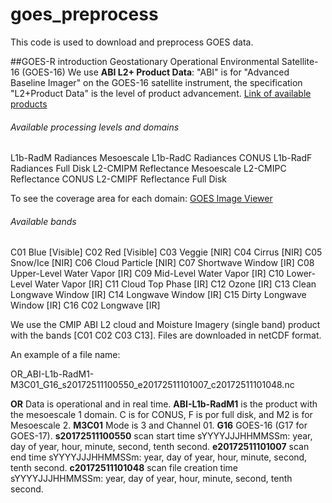 # goes_preprocess

This code is used to download and preprocess GOES data.

##GOES-R introduction
Geostationary Operational Environmental Satellite-16 (GOES-16)
We use **ABI L2+ Product Data**: "ABI" is for "Advanced Baseline Imager" on the GOES-16 satellite instrument, the specification "L2+Product Data" is the level of product advancement. [Link of available products](https://www.ncdc.noaa.gov/data-access/satellite-data/goes-r-series-satellites/glossary)

###### Available processing levels and domains

L1b-RadM Radiances Mesoescale
L1b-RadC Radiances CONUS
L1b-RadF Radiances Full Disk
L2-CMIPM Reflectance Mesoescale
L2-CMIPC Reflectance CONUS
L2-CMIPF Reflectance Full Disk

To see the coverage area for each domain: [GOES Image Viewer](https://www.star.nesdis.noaa.gov/GOES/index.php)

###### Available bands

C01 Blue [Visible]
C02 Red [Visible]
C03 Veggie [NIR]
C04 Cirrus [NIR]
C05 Snow/Ice [NIR]
C06 Cloud Particle [NIR]
C07 Shortwave Window [IR]
C08 Upper-Level Water Vapor [IR]
C09 Mid-Level Water Vapor [IR]
C10 Lower-Level Water Vapor [IR]
C11 Cloud Top Phase [IR]
C12 Ozone [IR]
C13 Clean Longwave Window [IR]
C14 Longwave Window [IR]
C15 Dirty Longwave Window [IR]
C16 C02 Longwave [IR]

We use the CMIP ABI L2 cloud and Moisture Imagery (single band) product with the bands [C01 C02 C03 C13]. Files are downloaded in netCDF format.

An example of a file name:

OR_ABI-L1b-RadM1-M3C01_G16_s20172511100550_e20172511101007_c20172511101048.nc

**OR** Data is operational and in real time.
**ABI-L1b-RadM1** is the product with the mesoescale 1 domain. C is for CONUS, F is por full disk, and M2 is for Mesoescale 2.
**M3C01** Mode is 3 and Channel 01.
**G16** GOES-16 (G17 for GOES-17).
**s20172511100550** scan start time sYYYYJJJHHMMSSm: year, day of year, hour, minute, second, tenth second.
**e20172511101007** scan end time sYYYYJJJHHMMSSm: year, day of year, hour, minute, second, tenth second.
**c20172511101048** scan file creation time sYYYYJJJHHMMSSm: year, day of year, hour, minute, second, tenth second.
